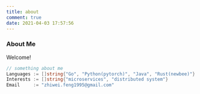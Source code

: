 ```yaml
---
title: about
comment: true
date: 2021-04-03 17:57:56
---
```


### About Me

Welcome!

```go
// something about me
Languages := []string{"Go", "Python(pytorch)", "Java", "Rust(newbee)"}
Interests := []string{"microservices", "distributed system"} 
Email     := "zhiwei.feng1995@gmail.com"
```
